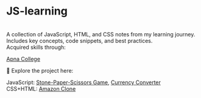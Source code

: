 # JS-learning
<br>
A collection of JavaScript, HTML, and CSS notes from my learning journey. Includes key concepts, code snippets, and best practices.
<br>
Acquired skills through:

[Apna College](https://www.youtube.com/watch?v=VlPiVmYuoqw&ab_channel=ApnaCollege) 

🚀 Explore the project here: 
<br>

JavaScript: 
[Stone-Paper-Scissors Game](https://github.com/nehamehar/Stone-Paper-Scissors-Game), [Currency Converter](https://github.com/nehamehar/Currency-Converter)
<br>
CSS+HTML:
[Amazon Clone](https://github.com/nehamehar/Amazon-Clone)

